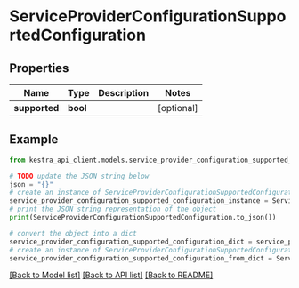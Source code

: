 # ServiceProviderConfigurationSupportedConfiguration


## Properties

Name | Type | Description | Notes
------------ | ------------- | ------------- | -------------
**supported** | **bool** |  | [optional] 

## Example

```python
from kestra_api_client.models.service_provider_configuration_supported_configuration import ServiceProviderConfigurationSupportedConfiguration

# TODO update the JSON string below
json = "{}"
# create an instance of ServiceProviderConfigurationSupportedConfiguration from a JSON string
service_provider_configuration_supported_configuration_instance = ServiceProviderConfigurationSupportedConfiguration.from_json(json)
# print the JSON string representation of the object
print(ServiceProviderConfigurationSupportedConfiguration.to_json())

# convert the object into a dict
service_provider_configuration_supported_configuration_dict = service_provider_configuration_supported_configuration_instance.to_dict()
# create an instance of ServiceProviderConfigurationSupportedConfiguration from a dict
service_provider_configuration_supported_configuration_from_dict = ServiceProviderConfigurationSupportedConfiguration.from_dict(service_provider_configuration_supported_configuration_dict)
```
[[Back to Model list]](../README.md#documentation-for-models) [[Back to API list]](../README.md#documentation-for-api-endpoints) [[Back to README]](../README.md)


